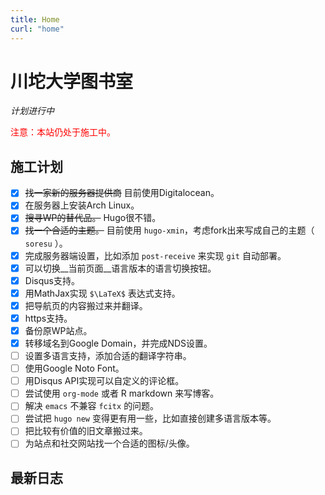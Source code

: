```yaml
---
title: Home
curl: "home"
---
```


# 川坨大学图书室
_计划进行中_

<span style="color:red">注意：本站仍处于施工中。</span>

## 施工计划

- [x] ~~找一家新的服务器提供商~~ 目前使用Digitalocean。
- [x] 在服务器上安装Arch Linux。
- [x] ~~搜寻WP的替代品。~~ Hugo很不错。
- [x] ~~找一个合适的主题。~~ 目前使用 `hugo-xmin`，考虑fork出来写成自己的主题（ `soresu` ）。
- [x] 完成服务器端设置，比如添加 `post-receive` 来实现 `git` 自动部署。
- [x] 可以切换__当前页面__语言版本的语言切换按钮。
- [x] Disqus支持。
- [x] 用MathJax实现 `$\LaTeX$` 表达式支持。
- [x] 把导航页的内容搬过来并翻译。
- [x] https支持。
- [x] 备份原WP站点。
- [x] 转移域名到Google Domain，并完成NDS设置。
- [ ] 设置多语言支持，添加合适的翻译字符串。
- [ ] 使用Google Noto Font。
- [ ] 用Disqus API实现可以自定义的评论框。
- [ ] 尝试使用 `org-mode` 或者 R markdown 来写博客。
- [ ] 解决 `emacs` 不兼容 `fcitx` 的问题。
- [ ] 尝试把 `hugo new` 变得更有用一些，比如直接创建多语言版本等。
- [ ] 把比较有价值的旧文章搬过来。
- [ ] 为站点和社交网站找一个合适的图标/头像。

## 最新日志
